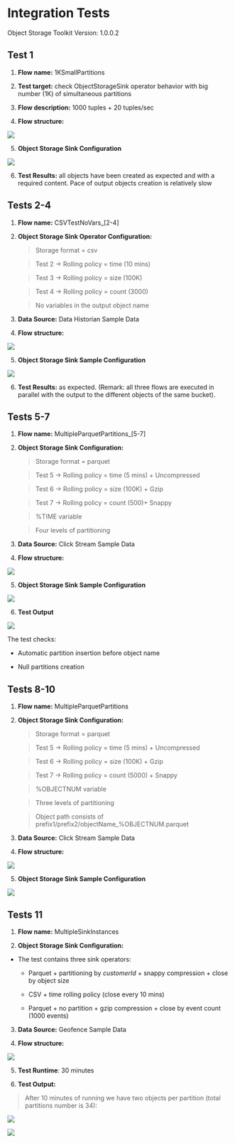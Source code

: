 Integration Tests
=================

Object Storage Toolkit Version: 1.0.0.2

Test 1
------

1.  **Flow name:** 1KSmallPartitions

2.  **Test target:** check ObjectStorageSink operator behavior with big number
    (1K) of simultaneous partitions

3.  **Flow description:** 1000 tuples + 20 tuples/sec

4.  **Flow structure:**

![](media/4731e42f1f2a2dd23ee63b17688ace53.png)

5.  **Object Storage Sink Configuration**

![](media/34d58e900dbe91d916f46b489155095f.png)

6.  **Test Results:** all objects have been created as expected and with a
    required content. Pace of output objects creation is relatively slow

Tests 2-4
---------

1.  **Flow name:** CSVTestNoVars_[2-4]

2.  **Object Storage Sink Operator Configuration:**

    >   Storage format = csv

    >   Test 2 -\> Rolling policy = time (10 mins)
 
    >   Test 3 -\> Rolling policy = size (100K)

    >   Test 4 -\>  Rolling policy = count (3000)

    >   No variables in the output object name

3.  **Data Source:** Data Historian Sample Data

4.  **Flow structure:**

![](media/ca5e450bdf5de8655fb9a887722f02fc.png)

5.  **Object Storage Sink Sample Configuration**

![](media/72460be4d8d1946a8ab8b91311a9ef5c.png)

6.  **Test Results:** as expected. (Remark: all three flows are executed in
    parallel with the output to the different objects of the same bucket).

Tests 5-7
---------

1.  **Flow name:** MultipleParquetPartitions_[5-7]

2.  **Object Storage Sink Configuration:**

    >   Storage format = parquet

    >   Test 5 -\> Rolling policy = time (5 mins) + Uncompressed

    >   Test 6 -\> Rolling policy = size (100K) + Gzip

    >   Test 7 -\> Rolling policy = count (500)+ Snappy

    >   %TIME variable

    >   Four levels of partitioning

3.  **Data Source:** Click Stream Sample Data

4.  **Flow structure:**

![](media/01f4d745df6b81f85c988e2f2d9fcf92.png)

5.  **Object Storage Sink Sample Configuration**

![](media/4e5fb3986d0c6f87702d37ffdb4f92a9.png)

6.  **Test Output**

![](media/5b8be6248fc1993a567add5fd05446ba.png)

The test checks:

-   Automatic partition insertion before object name

-   Null partitions creation

Tests 8-10
----------

1.  **Flow name:** MultipleParquetPartitions

2.  **Object Storage Sink Configuration:**

    >   Storage format = parquet

    >   Test 5 -\> Rolling policy = time (5 mins) + Uncompressed

    >   Test 6 -\> Rolling policy = size (100K) + Gzip

    >   Test 7 -\> Rolling policy = count (5000) + Snappy

    >   %OBJECTNUM variable

    >   Three levels of partitioning

    >   Object path consists of prefix1/prefix2/objectName_%OBJECTNUM.parquet

3.  **Data Source:** Click Stream Sample Data

4.  **Flow structure:**

![](media/01f4d745df6b81f85c988e2f2d9fcf92.png)

5.  **Object Storage Sink Sample Configuration**

![](media/80d4a2aa7b95038138e4bb03687ea101.png)

Tests 11
--------

1.  **Flow name:** MultipleSinkInstances

2.  **Object Storage Sink Configuration:**

-   The test contains three sink operators:

    -   Parquet + partitioning by *customerId* + snappy compression + close by
        object size

    -   CSV + time rolling policy (close every 10 mins)

    -   Parquet + no partition + gzip compression + close by event count (1000
        events)

3.  **Data Source:** Geofence Sample Data

4.  **Flow structure:**

![](media/5b48d7660daa958944a2561fe06aad34.png)

5.  **Test Runtime**: 30 minutes

6.  **Test Output:**

>   After 10 minutes of running we have two objects per partition (total
>   partitions number is 34):

![](media/600998a7ff592849860fdbb68ab87ff5.png)

![](media/756e86f25b08d976969c1a6d1e21e97e.png)
